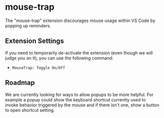 # mouse-trap

The "mouse-trap" extension discourages mouse usage within VS Code by popping up reminders.

## Extension Settings

If you need to temporarily de-activate the extension (even though we will judge you on it), you can use the following command:

- `MouseTrap: Toggle On/Off`

## Roadmap

We are currently looking for ways to allow popups to be more helpful. For example a popup could show the keyboard shortcut currently used to invoke behavior triggered by the mouse and if there isn't one, show a button to open shortcut setting.
